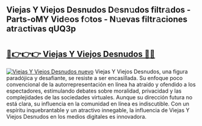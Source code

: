 ## Viejas Y Viejos Desnudos D𝚎sn𝚞dos filtr𝚊dos - Parts-oMY Vid𝚎os f𝚘tos - N𝚞evas filtr𝚊ciones atr𝚊ctivas qUQ3p

# <h2><a href="http://mb9stk.tromn.icu/?c=Viejas+Y+Viejos+Desnudos">🔗👉👉👉 Viejas Y Viejos Desnudos 🔗🔗</a></h2>

[![Viejas Y Viejos Desnudos nuevo](https://i.imgur.com/pEAQMta.gif)](http://mb9stk.tromn.icu/?c=Viejas+Y+Viejos+Desnudos)
Viejas Y Viejos Desnudos, una figura paradójica y desafiante, se resiste a ser encasillada. Su enfoque poco convencional de la autorrepresentación en línea ha atraído y ofendido a los espectadores, estimulando debates sobre moralidad, privacidad y las complejidades de las sociedades virtuales. Aunque su dirección futura no está clara, su influencia en la comunidad en línea es indiscutible. Con un espíritu inquebrantable y un atractivo innegable, la influencia de Viejas Y Viejos Desnudos en los medios digitales es innovadora.
